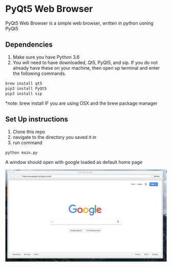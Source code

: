 # PyQt5 Web Browser

PyQt5 Web Browser is a simple web browser, written in python usning PyQt5

## Dependencies 
1. Make sure you have Python 3.6
1. You will need to have downloaded, Qt5, PyQt5, and sip. If you do not already have 
these on your machine, then open up terminal and enter the following commands.
```
brew install qt5
pip3 install PyQt5
pip3 install sip
```
*note: brew install IF you are using OSX and the brew package manager

## Set Up instructions
1. Clone this repo
1. navigate to the directory you saved it in
1. run command 
```
python main.py
```

A window should open with google loaded as default home page

![alt tag](https://github.com/pinkston4/PyQt5_Web_Browser/blob/master/img/PyQt5WB.png)
